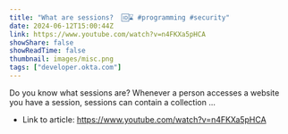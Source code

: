 ```yaml
---
title: "What are sessions?  🆔⌛ #programming #security"
date: 2024-06-12T15:00:44Z
link: https://www.youtube.com/watch?v=n4FKXa5pHCA
showShare: false
showReadTime: false
thumbnail: images/misc.png
tags: ["developer.okta.com"]
---
```

Do you know what sessions are? Whenever a person accesses a website you have a session, sessions can contain a collection ...

- Link to article: https://www.youtube.com/watch?v=n4FKXa5pHCA